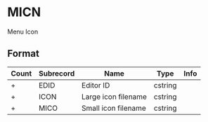 MICN
====

Menu Icon

## Format

Count | Subrecord | Name | Type | Info
------|-------|------|------|-----
+ | EDID | Editor ID | cstring |
+ | ICON | Large icon filename | cstring | 
+ | MICO | Small icon filename | cstring | 

